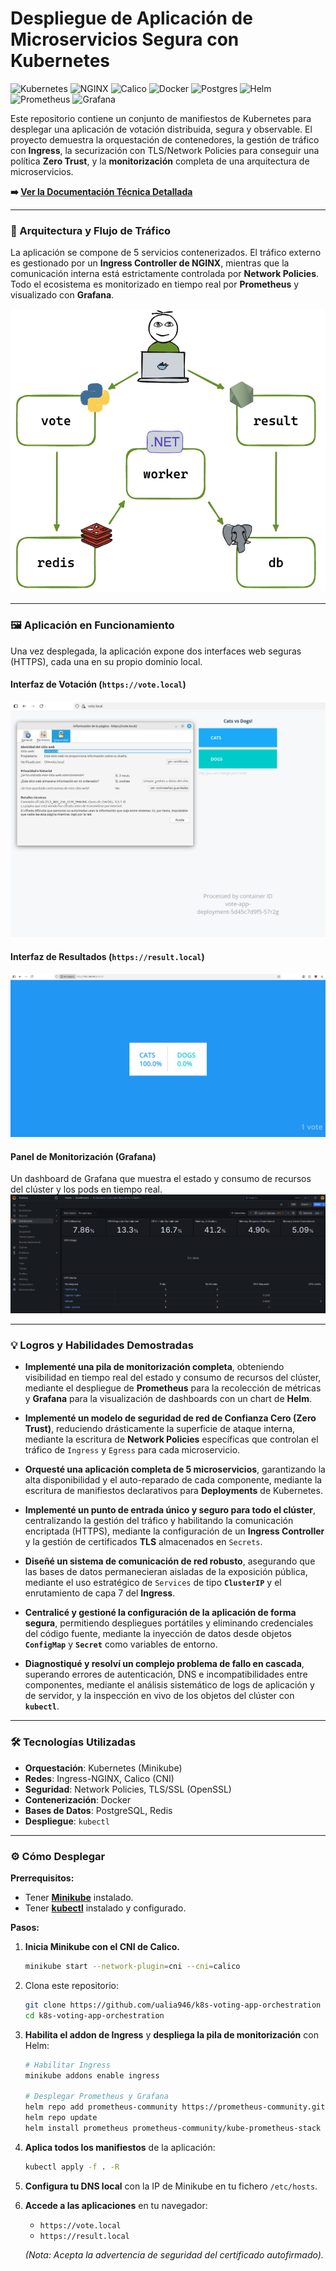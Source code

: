 # Despliegue de Aplicación de Microservicios Segura con Kubernetes

![Kubernetes](https://img.shields.io/badge/kubernetes-%23326ce5.svg?style=for-the-badge&logo=kubernetes&logoColor=white) ![NGINX](https://img.shields.io/badge/NGINX%20Ingress-%23009639.svg?style=for-the-badge&logo=nginx&logoColor=white) ![Calico](https://img.shields.io/badge/Calico-%23FF6A00.svg?style=for-the-badge&logo=c&logoColor=white) ![Docker](https://img.shields.io/badge/docker-%230db7ed.svg?style=for-the-badge&logo=docker&logoColor=white) ![Postgres](https://img.shields.io/badge/postgres-%23316192.svg?style=for-the-badge&logo=postgresql&logoColor=white) ![Helm](https://img.shields.io/badge/Helm-0F1689?style=for-the-badge&logo=helm&logoColor=white) ![Prometheus](https://img.shields.io/badge/Prometheus-E6522C?style=for-the-badge&logo=prometheus&logoColor=white) ![Grafana](https://img.shields.io/badge/grafana-%23F46800.svg?style=for-the-badge&logo=grafana&logoColor=white)

Este repositorio contiene un conjunto de manifiestos de Kubernetes para desplegar una aplicación de votación distribuida, segura y observable. El proyecto demuestra la orquestación de contenedores, la gestión de tráfico con **Ingress**, la securización con TLS/Network Policies para conseguir una política  **Zero Trust**, y la **monitorización** completa de una arquitectura de microservicios.

**➡️ [Ver la Documentación Técnica Detallada](DOCUMENTACION_DETALLADA.md)**

---

### 🚀 Arquitectura y Flujo de Tráfico

La aplicación se compone de 5 servicios contenerizados. El tráfico externo es gestionado por un **Ingress Controller de NGINX**, mientras que la comunicación interna está estrictamente controlada por **Network Policies**. Todo el ecosistema es monitorizado en tiempo real por **Prometheus** y visualizado con **Grafana**.

![Diagrama de Arquitectura de Microservicios con Ingress](images/arquitectura-k8s.png)

---

### 🖼️ Aplicación en Funcionamiento

Una vez desplegada, la aplicación expone dos interfaces web seguras (HTTPS), cada una en su propio dominio local.

#### **Interfaz de Votación (`https://vote.local`)**
![Interfaz de la Aplicación de Votación](images/https-connection-success.png)

#### **Interfaz de Resultados (`https://result.local`)**
![Interfaz de la Aplicación de Resultados](images/result-app-ui.png)

#### **Panel de Monitorización (Grafana)**
Un dashboard de Grafana que muestra el estado y consumo de recursos del clúster y los pods en tiempo real.
![Dashboard de Grafana monitorizando el clúster](images/grafana-dashboard.png)

---

### 💡 Logros y Habilidades Demostradas

* **Implementé una pila de monitorización completa**, obteniendo visibilidad en tiempo real del estado y consumo de recursos del clúster, mediante el despliegue de **Prometheus** para la recolección de métricas y **Grafana** para la visualización de dashboards con un chart de **Helm**.

* **Implementé un modelo de seguridad de red de Confianza Cero (Zero Trust)**, reduciendo drásticamente la superficie de ataque interna, mediante la escritura de **Network Policies** específicas que controlan el tráfico de `Ingress` y `Egress` para cada microservicio.

* **Orquesté una aplicación completa de 5 microservicios**, garantizando la alta disponibilidad y el auto-reparado de cada componente, mediante la escritura de manifiestos declarativos para **Deployments** de Kubernetes.

* **Implementé un punto de entrada único y seguro para todo el clúster**, centralizando la gestión del tráfico y habilitando la comunicación encriptada (HTTPS), mediante la configuración de un **Ingress Controller** y la gestión de certificados **TLS** almacenados en `Secrets`.

* **Diseñé un sistema de comunicación de red robusto**, asegurando que las bases de datos permanecieran aisladas de la exposición pública, mediante el uso estratégico de `Services` de tipo **`ClusterIP`** y el enrutamiento de capa 7 del **Ingress**.

* **Centralicé y gestioné la configuración de la aplicación de forma segura**, permitiendo despliegues portátiles y eliminando credenciales del código fuente, mediante la inyección de datos desde objetos **`ConfigMap`** y **`Secret`** como variables de entorno.

* **Diagnostiqué y resolví un complejo problema de fallo en cascada**, superando errores de autenticación, DNS e incompatibilidades entre componentes, mediante el análisis sistemático de logs de aplicación y de servidor, y la inspección en vivo de los objetos del clúster con **`kubectl`**.

---

### 🛠️ Tecnologías Utilizadas

* **Orquestación**: Kubernetes (Minikube)
* **Redes**: Ingress-NGINX, Calico (CNI)
* **Seguridad**: Network Policies, TLS/SSL (OpenSSL)
* **Contenerización**: Docker
* **Bases de Datos**: PostgreSQL, Redis
* **Despliegue**: `kubectl`

---

### ⚙️ Cómo Desplegar

**Prerrequisitos:**
* Tener [**Minikube**](https://minikube.sigs.k8s.io/docs/start/) instalado.
* Tener [**kubectl**](https://kubernetes.io/docs/tasks/tools/) instalado y configurado.

**Pasos:**
1.  **Inicia Minikube con el CNI de Calico.**
    ```bash
    minikube start --network-plugin=cni --cni=calico
    ```

2.  Clona este repositorio:
    ```bash
    git clone https://github.com/ualia946/k8s-voting-app-orchestration
    cd k8s-voting-app-orchestration
    ```

3.  **Habilita el addon de Ingress** y **despliega la pila de monitorización** con Helm:
    ```bash
    # Habilitar Ingress
    minikube addons enable ingress
    
    # Desplegar Prometheus y Grafana
    helm repo add prometheus-community https://prometheus-community.github.io/helm-charts
    helm repo update
    helm install prometheus prometheus-community/kube-prometheus-stack --namespace monitoring --create-namespace -f values.yaml
    ```

4.  **Aplica todos los manifiestos** de la aplicación:
    ```bash
    kubectl apply -f . -R
    ```

5.  **Configura tu DNS local** con la IP de Minikube en tu fichero `/etc/hosts`.

6.  **Accede a las aplicaciones** en tu navegador:
    * `https://vote.local`
    * `https://result.local`

    *(Nota: Acepta la advertencia de seguridad del certificado autofirmado).*